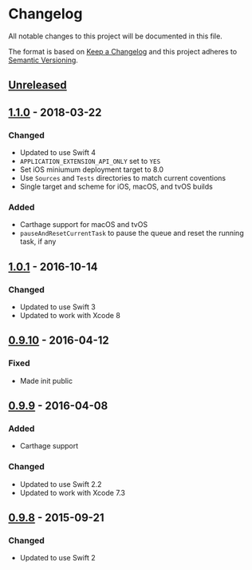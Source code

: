 # Changelog
All notable changes to this project will be documented in this file.

The format is based on [Keep a Changelog](http://keepachangelog.com/en/1.0.0/)
and this project adheres to [Semantic Versioning](http://semver.org/spec/v2.0.0.html).

## [Unreleased](https://github.com/icanzilb/TaskQueue/compare/1.1.0...HEAD)

## [1.1.0](https://github.com/icanzilb/TaskQueue/compare/1.0.1...1.1.0) - 2018-03-22

### Changed

- Updated to use Swift 4
- `APPLICATION_EXTENSION_API_ONLY` set to `YES`
- Set iOS miniumum deployment target to 8.0
- Use `Sources` and `Tests` directories to match current coventions
- Single target and scheme for iOS, macOS, and tvOS builds

### Added

- Carthage support for macOS and tvOS
- `pauseAndResetCurrentTask` to pause the queue and reset the running task, if any

## [1.0.1](https://github.com/icanzilb/TaskQueue/compare/0.9.10...1.0.1) - 2016-10-14

### Changed

- Updated to use Swift 3
- Updated to work with Xcode 8

## [0.9.10](https://github.com/icanzilb/TaskQueue/compare/0.9.9...0.9.10) - 2016-04-12

### Fixed

- Made init public

## [0.9.9](https://github.com/icanzilb/TaskQueue/compare/0.9.8...0.9.9) - 2016-04-08

### Added

- Carthage support

### Changed

- Updated to use Swift 2.2
- Updated to work with Xcode 7.3

## [0.9.8](https://github.com/icanzilb/TaskQueue/compare/0.9.7...0.9.8) - 2015-09-21

### Changed

- Updated to use Swift 2
